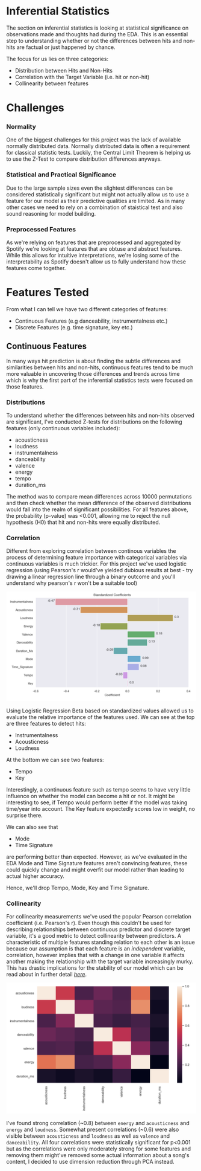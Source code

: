 # Inferential Statistics

The section on inferential statistics is looking at statistical significance on observations made and thoughts had during the EDA. This is an essential step to understanding whether or not the differences between hits and non-hits are factual or just happened by chance.

The focus for us lies on three categories:
- Distribution between Hits and Non-Hits
- Correlation with the Target Variable (i.e. hit or non-hit)
- Collinearity between features

# Challenges

### Normality 

One of the biggest challenges for this project was the lack of available normally distributed data. Normally distributed data is often a requirement for classical statistic tests. Luckily, the Central Limit Theorem is helping us to use the Z-Test to compare distribution differences anyways.

### Statistical and Practical Significance

Due to the large sample sizes even the slightest differences can be considered statistically significant but might not actually allow us to use a feature for our model as their predictive qualities are limited. As in many other cases we need to rely on a combination of staistical test and also sound reasoning for model building.

### Preprocessed Features

As we're relying on features that are preprocessed and aggregated by Spotify we're looking at features that are obtuse and abstract features. While this allows for intuitive interpretations, we're losing some of the interpretability as Spotify doesn't allow us to fully understand how these features come together.

# Features Tested

From what I can tell we have two different categories of features:
- Continuous Features (e.g danceability, instrumentalness etc.)
- Discrete Features (e.g. time signature, key etc.)

## Continuous Features

In many ways hit prediction is about finding the subtle differences and similarities between hits and non-hits, continuous features tend to be much more valuable in uncovering those differences and trends across time which is why the first part of the inferential statistics tests were focused on those features. 

### Distributions

To understand whether the differences between hits and non-hits observed are significant, I've conducted Z-tests for distributions on the following features (only continuous variables included):
- acousticness
- loudness
- instrumentalness
- danceability
- valence
- energy
- tempo
- duration_ms

The method was to compare mean differences across 10000 permutations and then check whether the mean difference of the observed distributions would fall into the realm of significant possibilities. For all features above, the probability (p-value) was \<0.001, allowing me to reject the null hypothesis (H0) that hit and non-hits were equally distributed. 

### Correlation

Different from exploring correlation between continous variables the process of determining feature importance with categorical variables via continuous variables is much trickier. For this project we've used logistic regression (using Pearson's r would've yielded dubious results at best - try drawing a linear regression line through a binary outcome and you'll understand why pearson's r won't be a suitable tool)

![](./notebooks/assets/feature_importance.png)

Using Logistic Regression Beta based on standardized values allowed us to evaluate the relative importance of the features used. We can see at the top are three features to detect hits:
- Instrumentalness
- Acousticness
- Loudness

At the bottom we can see two features:
- Tempo
- Key

Interestingly, a continuous feature such as tempo seems to have very little influence on whether the model can become a hit or not. It might be interesting to see, if Tempo would perform better if the model was taking time/year into account. The Key feature expectedly scores low in weight, no surprise there.

We can also see that 
- Mode 
- Time Signature 

are performing better than expected. However, as we've evaluated in the EDA Mode and Time Signature features aren't convincing features, these could quickly change and might overfit our model rather than leading to actual higher accuracy.

Hence, we'll drop Tempo, Mode, Key and Time Signature.

### Collinearity

For collinearity measurements we've used the popular Pearson correlation coefficient (i.e. Pearson's r). Even though this couldn't be used for describing relationships between continuous predictor and discrete target variable, it's a good metric to detect collinearity between predictors. A characteristic of multiple features standing relation to each other is an issue because our assumption is that each feature is an _independent_ variable, correlation, however implies that with a change in one variable it affects another making the relationship with the target variable increasingly murky. This has drastic implications for the stability of our model which can be read about in further detail [_here_](https://statisticsbyjim.com/regression/multicollinearity-in-regression-analysis/). 

![](./notebooks/assets/feature_correlation.png)

I've found strong correlation (~0.8) between `energy` and `acousticness` and `energy` and `loudness`. Somewhat present correlations (~0.6) were also visible between `acousticness` and `loudness` as well as `valence` and `danceability`. All four correlations were statistically significant for p<0.001 but as the correlations were only moderately strong for some features and removing them might've removed some actual information about a song's content, I decided to use dimension reduction through PCA instead.

